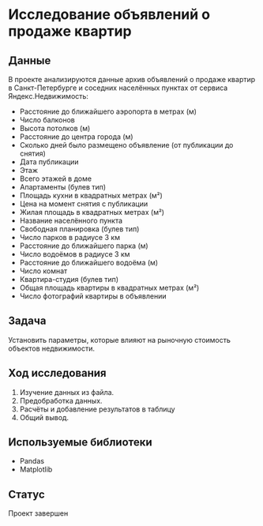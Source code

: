 # Исследование объявлений о продаже квартир
## Данные
В проекте анализируются данные архив объявлений о продаже квартир в Санкт-Петербурге и соседних населённых пунктах от сервиса Яндекc.Недвижимость:

- Расстояние до ближайшего аэропорта в метрах (м)
- Число балконов
- Высота потолков (м)
- Расстояние до центра города (м)
- Сколько дней было размещено объявление (от публикации до снятия)
- Дата публикации
- Этаж
- Всего этажей в доме
- Апартаменты (булев тип)
- Площадь кухни в квадратных метрах (м²)
- Цена на момент снятия с публикации
- Жилая площадь в квадратных метрах (м²)
- Название населённого пункта
- Свободная планировка (булев тип)
- Число парков в радиусе 3 км
- Расстояние до ближайшего парка (м)
- Число водоёмов в радиусе 3 км
- Расстояние до ближайшего водоёма (м)
- Число комнат
- Квартира-студия (булев тип)
- Общая площадь квартиры в квадратных метрах (м²)
- Число фотографий квартиры в объявлении

## Задача
Установить параметры, которые влияют на рыночную стоимость объектов недвижимости. 

## Ход исследования
1. Изучение данных из файла.
 2. Предобработка данных.
 3. Расчёты и добавление результатов в таблицу
 4. Общий вывод.

## Используемые библиотеки
- Pandas
- Matplotlib

## Статус
Проект завершен
